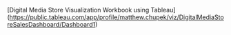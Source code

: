 [Digital Media Store Visualization Workbook using Tableau]
(https://public.tableau.com/app/profile/matthew.chupek/viz/DigitalMediaStoreSalesDashboard/Dashboard1)
